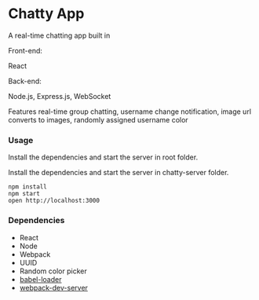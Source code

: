 # Chatty App
A real-time chatting app built in 

Front-end:

React

Back-end:

Node.js, Express.js, WebSocket

Features real-time group chatting, username change notification, image url converts to images, randomly assigned username color 

### Usage

Install the dependencies and start the server in root folder.

Install the dependencies and start the server in chatty-server folder.

```
npm install
npm start
open http://localhost:3000
```


### Dependencies

* React
* Node
* Webpack
* UUID
* Random color picker
* [babel-loader](https://github.com/babel/babel-loader)
* [webpack-dev-server](https://github.com/webpack/webpack-dev-server)
